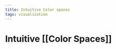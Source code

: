 ```yaml
---
title: Intuitive Color spaces
tags: visualization
---
```


# Intuitive [[Color Spaces]]




















